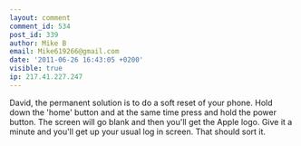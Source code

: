 ```yaml
---
layout: comment
comment_id: 534
post_id: 339
author: Mike B
email: Mike619266@gmail.com
date: '2011-06-26 16:43:05 +0200'
visible: true
ip: 217.41.227.247
---
```

David, the permanent solution is to do a soft reset of your phone. Hold down the 'home' button and at the same time press and hold the power button. The screen will go blank and then you'll get the Apple logo. Give it a minute and you'll get up your usual log in screen. That should sort it.

